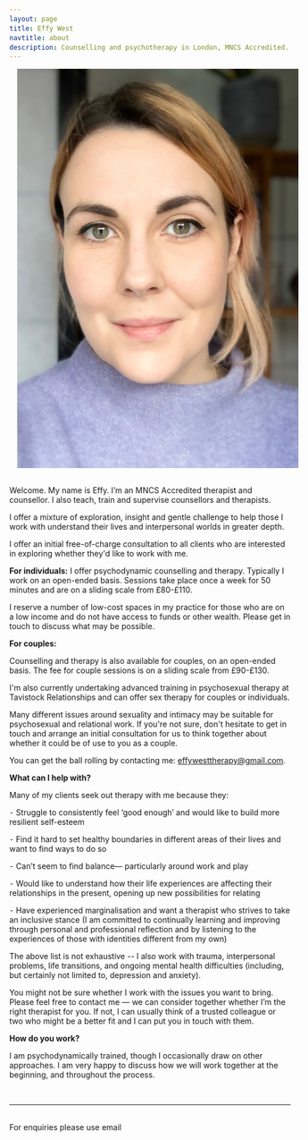 ```yaml
---
layout: page
title: Effy West
navtitle: about
description: Counselling and psychotherapy in London, MNCS Accredited.
---
```

<img class="col one right" src="/img/8D6106A2-86BA-4F07-AF7B-1B8AC3DCCADE.jpeg" alt="West Therapy" style="margin: 0 0 1em 1em" />

Welcome. My name is Effy. I’m an MNCS Accredited therapist and counsellor. I also teach, train and supervise counsellors and therapists.

I offer a mixture of exploration, insight and gentle challenge to help those I work with understand their lives and interpersonal worlds in greater depth.

I offer an initial free-of-charge consultation to all clients who are interested in exploring whether they'd like to work with me. 

**For individuals:**
I offer psychodynamic counselling and therapy. Typically I work on an open-ended basis. Sessions take place once a week for 50 minutes and are on a sliding scale from £80-£110.

I reserve a number of low-cost spaces in my practice for those who are on a low income and do not have access to funds or other wealth.  Please get in touch to discuss what may be possible.

**For couples:**

Counselling and therapy is also available for couples, on an open-ended basis. The fee for couple sessions is on a sliding scale from £90-£130. 

I'm also currently undertaking advanced training in psychosexual therapy at Tavistock Relationships and can offer sex therapy for couples or individuals. 

Many different issues around sexuality and intimacy may be suitable for psychosexual and relational work. If you're not sure, don't hesitate to get in touch and arrange an initial consultation for us to think together about whether it could be of use to you as a couple.

You can get the ball rolling by contacting me: [effywesttherapy@gmail.com](mailto:effywesttherapy@gmail.com).

<b>What can I help with?</b>

Many of my clients seek out therapy with me because they:

⁃ Struggle to consistently feel ‘good enough’ and would like to build more resilient self-esteem

⁃ Find it hard to set healthy boundaries in different areas of their lives and want to find ways to do so

⁃ Can’t seem to find balance— particularly around work and play

⁃ Would like to understand how their life experiences are affecting their relationships in the present, opening up new possibilities for relating

⁃ Have experienced marginalisation and want a therapist who strives to take an inclusive stance (I am committed to continually learning and improving through personal and professional reflection and by listening to the experiences of those with identities different from my own)

The above list is not exhaustive -- I also work with trauma, interpersonal problems, life transitions, and ongoing mental health difficulties (including, but certainly not limited to, depression and anxiety).

You might not be sure whether I work with the issues you want to bring. Please feel free to contact me — we can consider together whether I’m the right therapist for you. If not, I can usually think of a trusted colleague or two who might be a better fit and I can put you in touch with them.

<b>How do you work?</b>

I am psychodynamically trained, though I occasionally draw on other approaches. I am very happy to discuss how we will work together at the beginning, and throughout the process.

<!-- Professional verification provided by Psychology Today --> 
<a href="https://www.psychologytoday.com/profile/844331" class="sx-verified-seal"></a> 
<script type="text/javascript" src="https://member.psychologytoday.com/verified-seal.js" data-badge="13" data-id="844331" data-code="aHR0cHM6Ly93d3cucHN5Y2hvbG9neXRvZGF5LmNvbS9hcGkvdmVyaWZpZWQtc2VhbC9zZWFscy9bQkFER0VdL3Byb2ZpbGUvW1BST0ZJTEVfSURdP2NhbGxiYWNrPXN4Y2FsbGJhY2s="></script> 
<!-- End Verification -->
<br/>
<hr/>
<br/>
<span class="contacticon center">
	<a href="mailto:effywesttherapy@gmail.com"><i class="fa fa-envelope-square"></i></a>
	<a href="" target="_blank"><i class="fa fa-twitter-square"></i></a>
</span>

<div class="col three caption">
	For enquiries please use email
</div>
